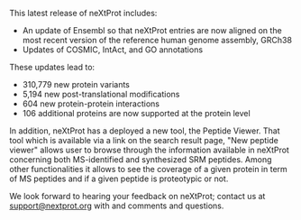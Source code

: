 This latest release of neXtProt includes:
- An update of Ensembl so that neXtProt entries are now aligned on the most recent version of the reference human genome assembly, GRCh38
- Updates of COSMIC, IntAct, and GO annotations

These updates lead to:
- 310,779 new protein variants
- 5,194 new post-translational modifications
- 604 new protein-protein interactions
- 106 additional proteins are now supported at the protein level

In addition, neXtProt has a deployed a new tool, the Peptide Viewer. That tool which is available via a link on the search result page, "New peptide viewer" allows user to browse through the information available in neXtProt concerning both MS-identified and synthesized SRM peptides. Among other functionalities it allows to see the coverage of a given protein in term of MS peptides and if a given peptide is proteotypic or not.

We look forward to hearing your feedback on neXtProt; contact us at [support@nextprot.org](mailto:support@nextprot.org) with and comments and questions.
